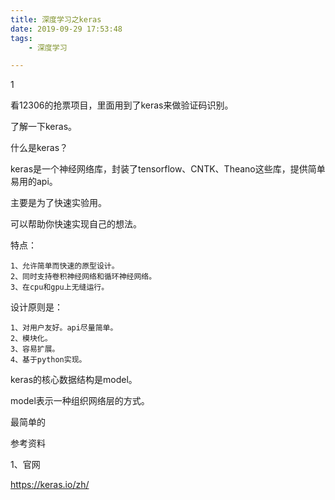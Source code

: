 ```yaml
---
title: 深度学习之keras
date: 2019-09-29 17:53:48
tags:
	- 深度学习

---
```


1

看12306的抢票项目，里面用到了keras来做验证码识别。

了解一下keras。

什么是keras？

keras是一个神经网络库，封装了tensorflow、CNTK、Theano这些库，提供简单易用的api。

主要是为了快速实验用。

可以帮助你快速实现自己的想法。

特点：

```
1、允许简单而快速的原型设计。
2、同时支持卷积神经网络和循环神经网络。
3、在cpu和gpu上无缝运行。
```

设计原则是：

```
1、对用户友好。api尽量简单。
2、模块化。
3、容易扩展。
4、基于python实现。
```



keras的核心数据结构是model。

model表示一种组织网络层的方式。

最简单的



参考资料

1、官网

https://keras.io/zh/